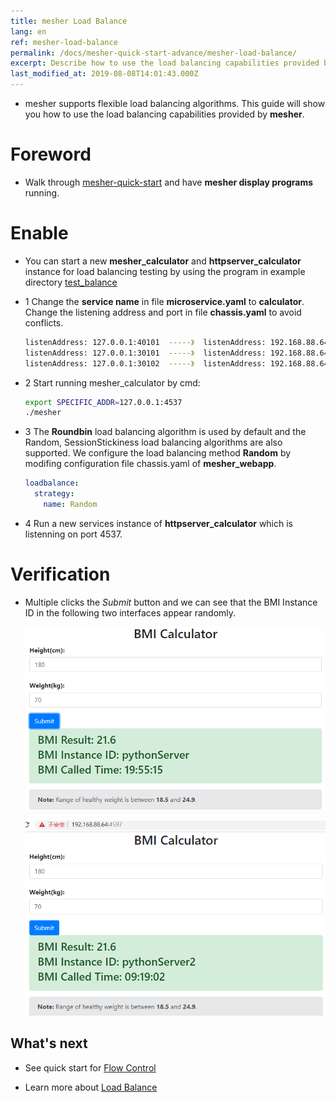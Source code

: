 ```yaml
---
title: mesher Load Balance
lang: en
ref: mesher-load-balance
permalink: /docs/mesher-quick-start-advance/mesher-load-balance/
excerpt: Describe how to use the load balancing capabilities provided by mesher
last_modified_at: 2019-08-08T14:01:43.000Z
---
```


- mesher supports flexible load balancing algorithms. This guide will show you how to use the load balancing capabilities provided by **mesher**.

# Foreword

- Walk through [mesher-quick-start](/docs/mesher-quick-start/) and have **mesher display programs** running.

# Enable

- You can start a new **mesher_calculator** and **httpserver_calculator** instance for load balancing testing by using the program in example directory [test_balance](https://github.com/apache/servicecomb-mesher/tree/master/examples/quick_start/test_balance)

- 1 Change the **service name** in file **microservice.yaml** to **calculator**. Change the listening address and port in file **chassis.yaml** to avoid conflicts.

  ```bash
  listenAddress: 127.0.0.1:40101  -----》  listenAddress: 192.168.88.64:40102
  listenAddress: 127.0.0.1:30101  -----》  listenAddress: 192.168.88.64:30108
  listenAddress: 127.0.0.1:30102  -----》  listenAddress: 192.168.88.64:30109
  ```

- 2 Start running mesher_calculator by cmd:

  ```bash
  export SPECIFIC_ADDR=127.0.0.1:4537
  ./mesher
  ```

- 3 The **Roundbin** load balancing algorithm is used by default and the Random, SessionStickiness load balancing algorithms are also supported. We configure the load balancing method **Random** by modifing configuration file chassis.yaml of **mesher_webapp**.

  ```yaml
  loadbalance:
    strategy:
      name: Random
  ```

- 4 Run a new services instance of **httpserver_calculator** which is listenning on port 4537.

# Verification

- Multiple clicks the _Submit_ button and we can see that the BMI Instance ID in the following two interfaces appear randomly.

  ![mesher-test-httppy1](/assets/images/mesher/mesher-testpythonhttp.png)<br>

  ![mesher-test-httppy2](/assets/images/mesher/mesher-testpythonhttp2.png)

## What's next

- See quick start for [Flow Control](/docs/mesher-quick-start-advance/mesher-flow-control/)

- Learn more about [Load Balance](/users/service-configurations/#负载均衡策略)
